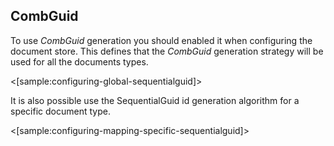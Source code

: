 <!--Title: Guid Identifiers-->

## CombGuid

To use _CombGuid_ generation you should enabled it when configuring the document store. This defines that the _CombGuid_ generation strategy will be used for all the documents types.

<[sample:configuring-global-sequentialguid]>

It is also possible use the SequentialGuid id generation algorithm for a specific document type.

<[sample:configuring-mapping-specific-sequentialguid]>


